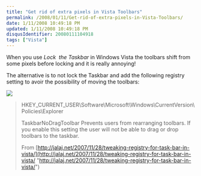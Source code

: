 ```yaml
---
title: "Get rid of extra pixels in Vista Toolbars"
permalink: /2008/01/11/Get-rid-of-extra-pixels-in-Vista-Toolbars/
date: 1/11/2008 10:49:18 PM
updated: 1/11/2008 10:49:18 PM
disqusIdentifier: 20080111104918
tags: ["Vista"]
---
```

When you use *Lock  the Taskbar* in Windows Vista the toolbars shift from some pixels before locking and it is really annoying!

The alternative is to not lock the Taskbar and add the following registry setting to avoir the possibility of moving the toolbars:
<!-- more -->

![](http://farm3.static.flickr.com/2408/2185496536_0be96ce00a_o.jpg)

> HKEY_CURRENT_USER\Software\Microsoft\Windows\CurrentVersion\Policies\Explorer
> 
> TaskbarNoDragToolbar
> Prevents users from rearranging toolbars. If you enable this setting the user will not be able to drag or drop toolbars to the taskbar.
> 
> From [http://jalaj.net/2007/11/28/tweaking-registry-for-task-bar-in-vista/](http://jalaj.net/2007/11/28/tweaking-registry-for-task-bar-in-vista/ "http://jalaj.net/2007/11/28/tweaking-registry-for-task-bar-in-vista/")
